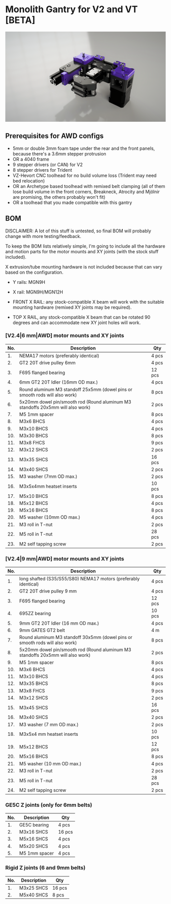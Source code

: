 # Monolith Gantry for V2 and VT [BETA]
![1](Images/monolith_render.PNG)
## Prerequisites for AWD configs
- 5mm or double 3mm foam tape under the rear and the front panels, because there's a 3.6mm stepper protrusion
- OR a 4040 frame
- 9 stepper drivers (or CAN) for V2
- 8 stepper drivers for Trident
- VZ-Hevort CNC toolhead for no build volume loss (Trident may need bed relocation)
- OR an Archetype based toolhead with remixed belt clamping (all of them lose build volume in the front corners, Breakneck, Atrocity and Mjölnir are promising, the others probably won't fit)
- OR a toolhead that you made compatible with this gantry


## BOM
DISCLAIMER: A lot of this stuff is untested, so final BOM will probably change with more testing/feedback.

To keep the BOM lists relatively simple, I'm going to include all the hardware and motion parts for the motor mounts and XY joints (with the stock stuff included).

X extrusion/tube mounting hardware is not included because that can vary based on the configuration.

- Y rails: MGN9H

- X rail: MGN9H/MGN12H 

- FRONT X RAIL: any stock-compatible X beam will work with the suitable mounting hardware (remixed XY joints may be required).

- TOP X RAIL, any stock-compatible X beam that can be rotated 90 degrees and can accommodate new XY joint holes will work.





### [V2.4|6 mm|AWD] motor mounts and XY joints
|No.|Description|Qty|
|---|---|---|
|1.|NEMA17 motors (preferably identical)|4 pcs|
|2.|GT2 20T drive pulley 6mm|4 pcs|
|3.|F695 flanged bearing|12 pcs|
|4.|6mm GT2 20T Idler (16mm OD max.)|4 pcs|
|5.|Round aluminum M3 standoff 25x5mm (dowel pins or smooth rods will also work)|8 pcs|
|6.|5x20mm dowel pin/smooth rod (Round aluminum M3 standoffs 20x5mm will also work)|2 pcs|
|7.|M5 1mm spacer|8 pcs|
|8.|M3x6 BHCS|4 pcs|
|9.|M3x10 BHCS|4 pcs|
|10.|M3x30 BHCS|8 pcs|
|11.|M3x8 FHCS|9 pcs|
|12.|M3x12 SHCS|2 pcs|
|13.|M3x35 SHCS|16 pcs|
|14.|M3x40 SHCS|2 pcs|
|15.|M3 washer (7mm OD max.)|2 pcs|
|16.|M3x5x4mm heatset inserts| 10 pcs|
|17.|M5x10 BHCS|8 pcs|
|18.|M5x12 BHCS|4 pcs|
|19.|M5x16 BHCS|8 pcs|
|20.|M5 washer (10mm OD max.)|4 pcs|
|21.|M3 roll in T-nut|2 pcs|
|22.|M5 roll in T-nut|28 pcs|
|23.|M2 self tapping screw|2 pcs|

### [V2.4|9 mm|AWD] motor mounts and XY joints
|No.|Description|Qty|
|---|---|---|
|1.|long shafted (S35/S55/S80) NEMA17 motors (preferably identical)|4 pcs|
|2.|GT2 20T drive pulley 9 mm|4 pcs|
|3.|F695 flanged bearing|12 pcs|
|4.|695ZZ bearing|10 pcs|
|5.|9mm GT2 20T Idler (16 mm OD max.)|4 pcs|
|6.|9mm GATES GT2 belt|4 m|
|7.|Round aluminum M3 standoff 30x5mm (dowel pins or smooth rods will also work)|8 pcs|
|8.|5x20mm dowel pin/smooth rod (Round aluminum M3 standoffs 20x5mm will also work)|2 pcs|
|9.|M5 1mm spacer|8 pcs|
|10.|M3x6 BHCS|4 pcs|
|11.|M3x10 BHCS|4 pcs|
|12.|M3x35 BHCS|8 pcs|
|13.|M3x8 FHCS|9 pcs|
|14.|M3x12 SHCS|2 pcs|
|15.|M3x45 SHCS|16 pcs|
|16.|M3x40 SHCS|2 pcs|
|17.|M3 washer (7 mm OD max.)|2 pcs|
|18.|M3x5x4 mm heatset inserts| 10 pcs|
|19.|M5x12 BHCS|12 pcs|
|20.|M5x16 BHCS|8 pcs|
|21.|M5 washer (10 mm OD max.)|4 pcs|
|22.|M3 roll in T-nut|2 pcs|
|23.|M5 roll in T-nut|28 pcs|
|24.|M2 self tapping screw|2 pcs|

### GE5C Z joints (only for 6mm belts)
|No.|Description|Qty|
|---|---|---|
|1.|GE5C bearing|4 pcs|
|2.|M3x16 SHCS|16 pcs|
|3.|M5x16 SHCS|4 pcs|
|4.|M5x20 SHCS|4 pcs|
|5.|M5 1mm spacer|4 pcs|

### Rigid Z joints (6 and 9mm belts)
|No.|Description|Qty|
|---|---|---|
|1.|M3x25 SHCS|16 pcs|
|2.|M5x40 SHCS|8 pcs|